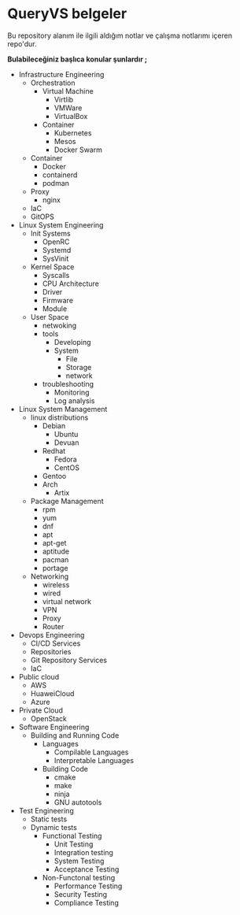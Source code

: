 # QueryVS belgeler

Bu repository alanım ile ilgili aldığım notlar ve çalışma notlarımı içeren repo'dur. 

**Bulabileceğiniz başlıca konular şunlardır ;**

 - Infrastructure Engineering
   - Orchestration
     - Virtual Machine
       - Virtlib
       - VMWare
       - VirtualBox
     - Container
       - Kubernetes
       - Mesos
       - Docker Swarm
   - Container
     - Docker
     - containerd
     - podman
   - Proxy
     - nginx
   - IaC
   - GitOPS
 - Linux System Engineering
   - Init Systems
     - OpenRC
     - Systemd
     - SysVinit
   - Kernel Space
     - Syscalls
     - CPU Architecture
     - Driver
     - Firmware
     - Module
   - User Space
     - netwoking
     - tools
       - Developing
       - System
         - File
         - Storage
         - network
     - troubleshooting
       - Monitoring
       - Log analysis
 - Linux System Management
   - linux distributions
     - Debian
       - Ubuntu
       - Devuan
     - Redhat
       - Fedora
       - CentOS
     - Gentoo
     - Arch
       - Artix
   - Package Management
     - rpm
     - yum
     - dnf
     - apt
     - apt-get
     - aptitude
     - pacman
     - portage
   - Networking
     - wireless
     - wired
     - virtual network
     - VPN
     - Proxy
     - Router
 - Devops Engineering
   - CI/CD Services
   - Repositories
   - Git Repository Services
   - IaC
 - Public cloud
   - AWS
   - HuaweiCloud
   - Azure
 - Private Cloud
   - OpenStack
 - Software Engineering
   - Building and Running Code
     - Languages
       - Compilable Languages
       - Interpretable Languages
     - Building Code
       - cmake
       - make
       - ninja
       - GNU autotools
 - Test Engineering
   - Static tests
   - Dynamic tests
     - Functional Testing
       - Unit Testing
       - Integration testing
       - System Testing
       - Acceptance Testing
     - Non-Functonal testing
       - Performance Testing
       - Security Testing
       - Compliance Testing